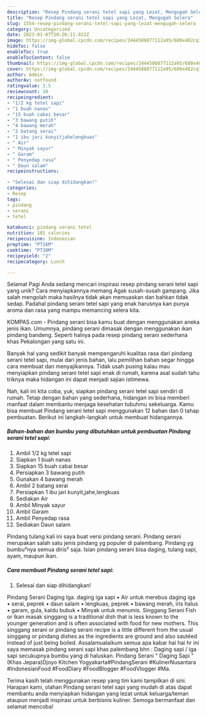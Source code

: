 ```yaml
---
description: "Resep Pindang serani tetel sapi yang Lezat, Mengugah Selera"
title: "Resep Pindang serani tetel sapi yang Lezat, Mengugah Selera"
slug: 1554-resep-pindang-serani-tetel-sapi-yang-lezat-mengugah-selera
category: Uncategorized
date: 2023-01-07T20:26:11.022Z
image: https://img-global.cpcdn.com/recipes/2444586877112a95/680x482cq70/pindang-serani-tetel-sapi-foto-resep-utama.jpg
hideToc: false
enableToc: true
enableTocContent: false
thumbnail: https://img-global.cpcdn.com/recipes/2444586877112a95/680x482cq70/pindang-serani-tetel-sapi-foto-resep-utama.jpg
cover: https://img-global.cpcdn.com/recipes/2444586877112a95/680x482cq70/pindang-serani-tetel-sapi-foto-resep-utama.jpg
author: Admin
authorAv: notfound
ratingvalue: 3.5
reviewcount: 10
recipeingredient:
- "1/2 kg tetel sapi"
- "1 buah nanas"
- "15 buah cabai besar"
- "3 bawang putih"
- "4 bawang merah"
- "2 batang serai"
- "1 ibu jari kunyitjahelengkuas"
- " Air"
- " Minyak sayur"
- " Garam"
- " Penyedap rasa"
- " Daun salam"
recipeinstructions:

- "Selesai dan siap dihidangkan!"
categories:
- Resep
tags:
- pindang
- serani
- tetel

katakunci: pindang serani tetel 
nutrition: 101 calories
recipecuisine: Indonesian
preptime: "PT16M"
cooktime: "PT38M"
recipeyield: "2"
recipecategory: Lunch

---
```



Selamat Pagi Anda sedang mencari inspirasi resep pindang serani tetel sapi yang unik? Cara menyiapkannya memang Agak susah-susah gampang. Jika salah mengolah maka hasilnya tidak akan memuaskan dan bahkan tidak sedap. Padahal pindang serani tetel sapi yang enak harusnya kan punya aroma dan rasa yang mampu memancing selera kita.


KOMPAS.com - Pindang serani bisa kamu buat dengan menggunakan aneka jenis ikan. Umumnya, pindang serani dimasak dengan menggunakan ikan pindang bandeng. Seperti halnya pada resep pindang serani sederhana khas Pekalongan yang satu ini.

Banyak hal yang sedikit banyak mempengaruhi kualitas rasa dari pindang serani tetel sapi, mulai dari jenis bahan, lalu pemilihan bahan segar hingga cara membuat dan menyajikannya. Tidak usah pusing kalau mau menyiapkan pindang serani tetel sapi enak di rumah, karena asal sudah tahu triknya maka hidangan ini dapat menjadi sajian istimewa.


Nah, kali ini kita coba, yuk, siapkan pindang serani tetel sapi sendiri di rumah. Tetap dengan bahan yang sederhana, hidangan ini bisa memberi manfaat dalam membantu menjaga kesehatan tubuhmu sekeluarga. Kamu bisa membuat Pindang serani tetel sapi menggunakan 12 bahan dan 0 tahap pembuatan. Berikut ini langkah-langkah untuk membuat hidangannya.

<!--inarticleads1-->

##### Bahan-bahan dan bumbu yang dibutuhkan untuk pembuatan Pindang serani tetel sapi:

1. Ambil 1/2 kg tetel sapi
1. Siapkan 1 buah nanas
1. Siapkan 15 buah cabai besar
1. Persiapkan 3 bawang putih
1. Gunakan 4 bawang merah
1. Ambil 2 batang serai
1. Persiapkan 1 ibu jari kunyit,jahe,lengkuas
1. Sediakan  Air
1. Ambil  Minyak sayur
1. Ambil  Garam
1. Ambil  Penyedap rasa
1. Sediakan  Daun salam


Pindang tulang kali ini saya buat versi pindang serani. Pindang serani merupakan salah satu jenis pindang yg populer di palembang. Pindang yg bumbu²nya semua diris² saja. Isian pindang serani bisa daging, tulang sapi, ayam, maupun ikan. 

<!--inarticleads2-->

##### Cara membuat Pindang serani tetel sapi:


1. Selesai dan siap dihidangkan!

Pindang Serani Daging Iga. daging iga sapi • Air untuk merebus daging iga • serai, peprek • daun salam • lengkuas, peprek • bawang merah, iris halus • garam, gula, kaldu bubuk • Minyak untuk menumis. Singgang Serani Fish or Ikan masak singgang is a traditional dish that is less known to the younger generation and is often associated with food for new mothers. This singgang serani or pindang serani recipe is a little different from the usual singgang or pindang dishes as the ingredients are ground and also sautéed instead of just being boiled. Assalamualaikum semua apa kabar hai hai hr ini saya memasak pindang serani sapi khas palembang bhn : Daging sapi / iga sapi secukupnya bumbu yang di haluskan. Pindang Serani &#34; Daging Sapi &#34; (Khas Jepara)Djoyo Kitchen Yogyakarta#PindangSerani #KulinerNusantara #IndonesianFood #FoodDiary #FoodBlogger #FoodVlogger #Ma. 

Terima kasih telah menggunakan resep yang tim kami tampilkan di sini. Harapan kami, olahan Pindang serani tetel sapi yang mudah di atas dapat membantu anda menyiapkan hidangan yang lezat untuk keluarga/teman ataupun menjadi inspirasi untuk berbisnis kuliner. Semoga bermanfaat dan selamat mencoba!
